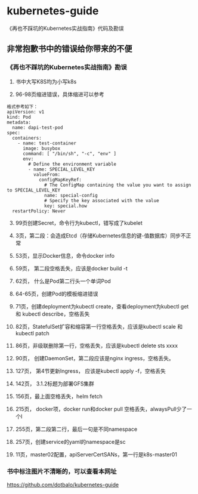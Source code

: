 # kubernetes-guide
《再也不踩坑的Kubernetes实战指南》代码及勘误

## 非常抱歉书中的错误给你带来的不便

### 《再也不踩坑的Kubernetes实战指南》勘误


1. 书中大写K8S均为小写k8s

2. 96-98页缩进错误，具体缩进可以参考

````
格式参考如下：
apiVersion: v1
kind: Pod
metadata:
  name: dapi-test-pod
spec:
  containers:
    - name: test-container
      image: busybox
      command: [ "/bin/sh", "-c", "env" ]
      env:
        # Define the environment variable
        - name: SPECIAL_LEVEL_KEY
          valueFrom:
            configMapKeyRef:
              # The ConfigMap containing the value you want to assign to SPECIAL_LEVEL_KEY
              name: special-config
              # Specify the key associated with the value
              key: special.how
  restartPolicy: Never

````


3. 99页创建Secret，命令行为kubectl，错写成了kubelet

4. 3页，第二段：会造成Etcd（存储Kubernetes信息的键-值数据库）同步不正常

5. 53页，显示Docker信息，命令docker info

6. 59页， 第二段空格丢失，应该是docker build -t

7. 62页， 什么是Pod第二行头一个单词Pod

8. 64-65页，创建Pod的模板缩进错误

9. 71页，创建deployment为kubectl create，查看deployment为kubectl get 和 kubectl describe，空格丢失

10. 82页，StatefulSet扩容和缩容第一行空格丢失，应该是kubectl scale 和 kubectl patch

11. 86页，非级联删除第一行，空格丢失，应该是kubectl delete sts xxxx

12. 90页， 创建DaemonSet，第二段应该是nginx ingress，空格丢失。

13. 127页， 第4节更新Ingress， 应该是kubectl apply -f，空格丢失

14. 142页， 3.1.2标题为部署GFS集群

15. 156页，最上面空格丢失，helm fetch

16. 215页， docker项，docker run和docker pull 空格丢失，alwaysPull少了一个l

17. 255页，第二段第二行，最后一句是不同namespace

18. 257页，创建service的yaml的namespace是sc

19. 11页，master02配置，apiServerCertSANs，第一行是k8s-master01 

### 书中标注图片不清晰的，可以查看本网址
https://github.com/dotbalo/kubernetes-guide

